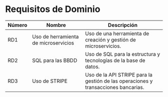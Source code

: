 # Requisitos de Dominio

| Número | Nombre                               | Descripción                                                                        |
| ------ | ------------------------------------ | ---------------------------------------------------------------------------------- |
| RD1    | Uso de herramienta de microservicios | Uso de una herramienta de creación y gestión de microservicios.                    |
| RD2    | SQL para las BBDD                    | Uso de SQL para la estructura y tecnologías de la base de datos.                   |
| RD3    | Uso de STRIPE                        | Uso de la API STRIPE para la gestión de las operaciones y transacciones bancarias. |
